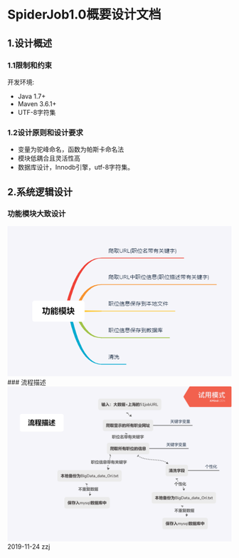 # SpiderJob1.0概要设计文档  
## 1.设计概述
### 1.1限制和约束
开发环境:  
* Java 1.7+  
* Maven 3.6.1+  
* UTF-8字符集
### 1.2设计原则和设计要求
* 变量为驼峰命名，函数为帕斯卡命名法
* 模块低耦合且灵活性高
* 数据库设计，Innodb引擎，utf-8字符集。
## 2.系统逻辑设计
### 功能模块大致设计
<img src="./function.png">
### 流程描述
<img src="./flow.png">
2019-11-24 zzj